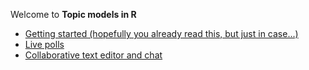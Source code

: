 Welcome to **Topic models in R**

* [Getting started (hopefully you already read this, but just in case...)](https://digital-methods-sydney.github.io/ws-201812/getting_started.html)
* [Live polls]()
* [Collaborative text editor and chat](http://collabedit.com/y56w6)

